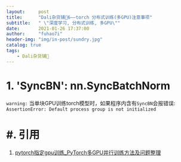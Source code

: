 ```yaml
---
layout:     post
title:      "Dali杂货铺🐰6——torch 分布式训练(多GPU)注意事项"
subtitle:   " \"深度学习, 分布式训练, 多GPU\""
date:       2021-01-26 17:37:00
author:     "fuhao7i"
header-img: "img/in-post/sundry.jpg"
catalog: true
tags:
    - Dali杂货铺🐰
---
```


# 1. 'SyncBN': nn.SyncBatchNorm

`warning:` 当单块GPU训练torch模型时，如果程序内含有`SyncBN`会报错误: `AssertionError: Default process group is not initialized`

# #. 引用

1. [pytorch指定gpu训练_PyTorch多GPU并行训练方法及问题整理](https://blog.csdn.net/weixin_39782394/article/details/111294929)